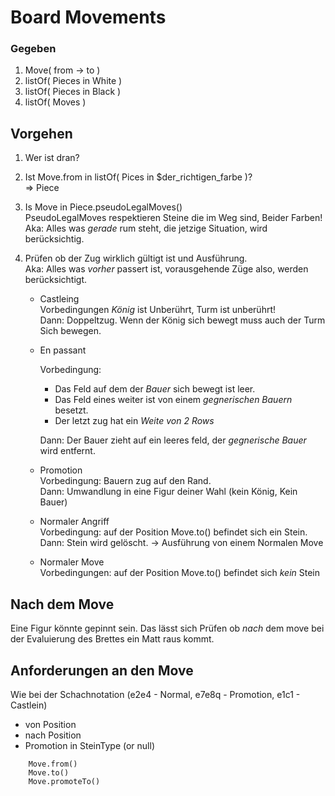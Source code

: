 # Board Movements
### Gegeben

1. Move( from -> to )
2. listOf( Pieces in White )
3. listOf( Pieces in Black )
4. listOf( Moves )

## Vorgehen
1) Wer ist dran?
2) Ist Move.from in listOf( Pices in $der_richtigen_farbe )?  
   => Piece

3) Is Move in Piece.pseudoLegalMoves()  
   PseudoLegalMoves respektieren Steine die im Weg sind, Beider Farben!  
   Aka: Alles was *gerade* rum steht, die jetzige Situation, wird berücksichtig.

4) Prüfen ob der Zug wirklich gültigt ist und Ausführung.  
   Aka: Alles was *vorher* passert ist, vorausgehende Züge also, werden berücksichtigt.

   * Castleing  
     Vorbedingungen *König* ist Unberührt, Turm ist unberührt!  
     Dann: Doppeltzug. Wenn der König sich bewegt muss auch der Turm Sich bewegen.

   * En passant  

     Vorbedingung: 
     * Das Feld auf dem der *Bauer* sich bewegt ist leer. 
     * Das Feld eines weiter ist von einem *gegnerischen Bauern* besetzt.
     * Der letzt zug hat ein *Weite von 2 Rows*
    
      Dann: Der Bauer zieht auf ein leeres feld, der *gegnerische Bauer* wird entfernt.

   * Promotion  
     Vorbedingung: Bauern zug auf den Rand.  
     Dann: Umwandlung in eine Figur deiner Wahl (kein König, Kein Bauer) 

   * Normaler Angriff  
     Vorbedingung: auf der Position Move.to() befindet sich ein Stein.  
     Dann: Stein wird gelöscht. -> Ausführung von einem Normalen Move

   * Normaler Move  
   Vorbedingungen: auf der Position Move.to() befindet sich *kein* Stein

## Nach dem Move
Eine Figur könnte gepinnt sein. Das lässt sich Prüfen ob *nach* dem move bei der Evaluierung des
Brettes ein Matt raus kommt.

## Anforderungen an den Move
  Wie bei der Schachnotation (e2e4 - Normal, e7e8q - Promotion, e1c1 - Castlein)
  * von Position
  * nach Position
  * Promotion in SteinType (or null)

```
	Move.from()
	Move.to()
	Move.promoteTo()
```
